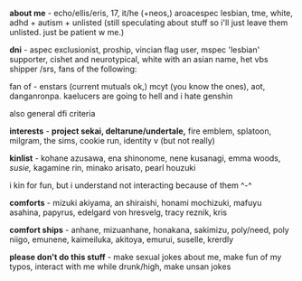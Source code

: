 **about me** - echo/ellis/eris, 17, it/he (+neos,) aroacespec lesbian, tme, white, adhd + autism + unlisted (still speculating about stuff so i'll just leave them unlisted. just be
patient w me.)

**dni** - aspec exclusionist, proship, vincian flag user, mspec 'lesbian' supporter, cishet and neurotypical, white with an asian name, het vbs shipper /srs, fans of the following: 

fan of - enstars (current mutuals ok,) mcyt (you know the ones), aot, danganronpa. kaelucers are going to hell and i hate genshin 

also general dfi criteria

**interests** - **project sekai, deltarune/undertale,** fire emblem, splatoon, milgram, the sims, cookie run, identity v (but not really)

**kinlist** - kohane azusawa, ena shinonome, nene kusanagi, emma woods, *susie,* kagamine rin, minako arisato, pearl houzuki

i kin for fun, but i understand not interacting because of them ^-^

**comforts** - mizuki akiyama, an shiraishi, honami mochizuki, mafuyu asahina, papyrus, edelgard von hresvelg, tracy reznik, kris

**comfort ships** - anhane, mizuanhane, honakana, sakimizu, poly/need, poly niigo, emunene, kaimeiluka, akitoya, emurui, suselle, krerdly

**please don't do this stuff** - make sexual jokes about me, make fun of my typos, interact with me while drunk/high, make unsan jokes
